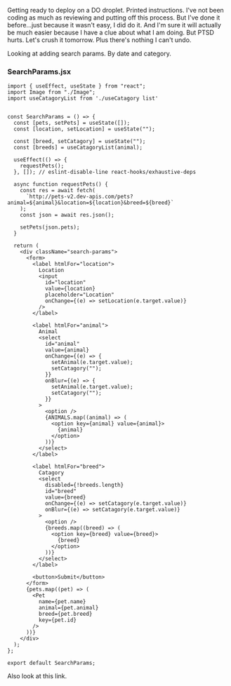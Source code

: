 Getting ready to deploy on a DO droplet. Printed instructions. I've not been coding as much as reviewing and putting off this process. But I've done it before...just because it wasn't easy, I did do it. And I'm sure it will actually be much easier because I have a clue about what I am doing. But PTSD hurts. Let's crush it tomorrow. Plus there's nothing I can't undo. 

Looking at adding search params. By date and category. 

### SearchParams.jsx

```
import { useEffect, useState } from "react";
import Image from "./Image";
import useCatagoryList from './useCatagory list'


const SearchParams = () => {
  const [pets, setPets] = useState([]);
  const [location, setLocation] = useState("");

  const [breed, setCatagory] = useState("");
  const [breeds] = useCatagoryList(animal);

  useEffect(() => {
    requestPets();
  }, []); // eslint-disable-line react-hooks/exhaustive-deps

  async function requestPets() {
    const res = await fetch(
      `http://pets-v2.dev-apis.com/pets?animal=${animal}&location=${location}&breed=${breed}`
    );
    const json = await res.json();

    setPets(json.pets);
  }

  return (
    <div className="search-params">
      <form>
        <label htmlFor="location">
          Location
          <input
            id="location"
            value={location}
            placeholder="Location"
            onChange={(e) => setLocation(e.target.value)}
          />
        </label>

        <label htmlFor="animal">
          Animal
          <select
            id="animal"
            value={animal}
            onChange={(e) => {
              setAnimal(e.target.value);
              setCatagory("");
            }}
            onBlur={(e) => {
              setAnimal(e.target.value);
              setCatagory("");
            }}
          >
            <option />
            {ANIMALS.map((animal) => (
              <option key={animal} value={animal}>
                {animal}
              </option>
            ))}
          </select>
        </label>

        <label htmlFor="breed">
          Catagory
          <select
            disabled={!breeds.length}
            id="breed"
            value={breed}
            onChange={(e) => setCatagory(e.target.value)}
            onBlur={(e) => setCatagory(e.target.value)}
          >
            <option />
            {breeds.map((breed) => (
              <option key={breed} value={breed}>
                {breed}
              </option>
            ))}
          </select>
        </label>

        <button>Submit</button>
      </form>
      {pets.map((pet) => (
        <Pet
          name={pet.name}
          animal={pet.animal}
          breed={pet.breed}
          key={pet.id}
        />
      ))}
    </div>
  );
};

export default SearchParams;
```

Also look at this link.